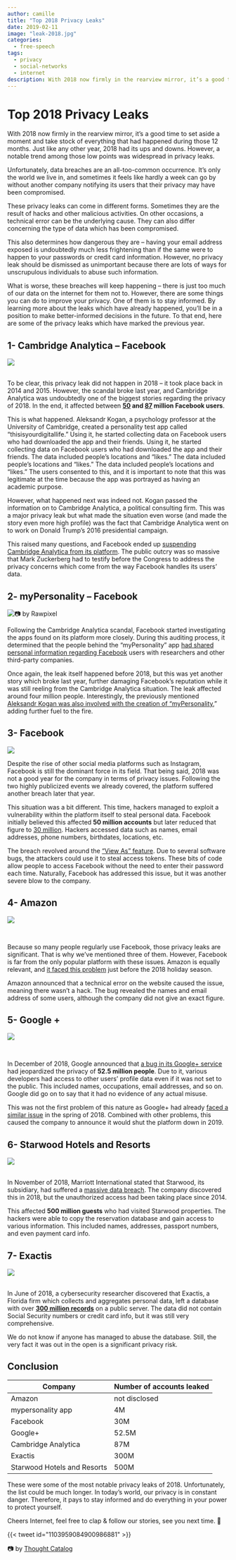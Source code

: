 ```yaml
---
author: camille
title: "Top 2018 Privacy Leaks"
date: 2019-02-11
image: "leak-2018.jpg"
categories:
  - free-speech
tags:
  - privacy
  - social-networks
  - internet
description: With 2018 now firmly in the rearview mirror, it’s a good time to set aside a moment and take stock of everything that had happened during those 12 months. Just like any other year, 2018 had its ups and downs. However, a notable trend among those low points was widespread in privacy leaks.
---
```


# Top 2018 Privacy Leaks

With 2018 now firmly in the rearview mirror, it’s a good time to set aside a moment and take stock of everything that had happened during those 12 months. Just like any other year, 2018 had its ups and downs. However, a notable trend among those low points was widespread in privacy leaks.

Unfortunately, data breaches are an all-too-common occurrence. It’s only the world we live in, and sometimes it feels like hardly a week can go by without another company notifying its users that their privacy may have been compromised.

These privacy leaks can come in different forms. Sometimes they are the result of hacks and other malicious activities. On other occasions, a technical error can be the underlying cause. They can also differ concerning the type of data which has been compromised.

This also determines how dangerous they are – having your email address exposed is undoubtedly much less frightening than if the same were to happen to your passwords or credit card information. However, no privacy leak should be dismissed as unimportant because there are lots of ways for unscrupulous individuals to abuse such information.

What is worse, these breaches will keep happening – there is just too much of our data on the internet for them not to. However, there are some things you can do to improve your privacy. One of them is to stay informed. By learning more about the leaks which have already happened, you’ll be in a position to make better-informed decisions in the future. To that end, here are some of the privacy leaks which have marked the previous year.

## 1- Cambridge Analytica – Facebook

![](Cambridge-Analytica-logo.png)

</br> To be clear, this privacy leak did not happen in 2018 – it took place back in 2014 and 2015. However, the scandal broke last year, and Cambridge Analytica was undoubtedly one of the biggest stories regarding the privacy of 2018. In the end, it affected between **[50](https://www.nytimes.com/2018/03/19/technology/facebook-cambridge-analytica-explained.html) and [87](https://www.theguardian.com/technology/2018/apr/08/facebook-to-contact-the-87-million-users-affected-by-data-breach) million Facebook users**.

This is what happened. Aleksandr Kogan, a psychology professor at the University of Cambridge, created a personality test app called “thisisyourdigitallife.” Using it, he started collecting data on Facebook users who had downloaded the app and their friends. Using it, he started collecting data on Facebook users who had downloaded the app and their friends. The data included people’s locations and “likes.” The data included people’s locations and “likes.” The data included people’s locations and “likes.” The users consented to this, and it is important to note that this was legitimate at the time because the app was portrayed as having an academic purpose.

However, what happened next was indeed not. Kogan passed the information on to Cambridge Analytica, a political consulting firm. This was a major privacy leak but what made the situation even worse (and made the story even more high profile) was the fact that Cambridge Analytica went on to work on Donald Trump’s 2016 presidential campaign.

This raised many questions, and Facebook ended up [suspending Cambridge Analytica from its platform](https://newsroom.fb.com/news/2018/03/suspending-cambridge-analytica/). The public outcry was so massive that Mark Zuckerberg had to testify before the Congress to address the privacy concerns which come from the way Facebook handles its users’ data.

## 2- myPersonality – Facebook

![📷 by Rawpixel](top-2018-privacy-leak-min7.jpg "📷 by [Rawpixel](https://unsplash.com/photos/rENRXgLsDEQ)")

Following the Cambridge Analytica scandal, Facebook started investigating the apps found on its platform more closely. During this auditing process, it determined that the people behind the “myPersonality” app [had shared personal information regarding Facebook](https://newsroom.fb.com/news/2018/08/update-on-app-investigation/) users with researchers and other third-party companies.

Once again, the leak itself happened before 2018, but this was yet another story which broke last year, further damaging Facebook’s reputation while it was still reeling from the Cambridge Analytica situation. The leak affected around four million people. Interestingly, the previously mentioned [Aleksandr Kogan was also involved with the creation of “myPersonality,](https://www.businessinsider.com/facebook-bans-mypersonality-app-2018-8)” adding further fuel to the fire.

## 3- Facebook

![](facebook1.png) </br>

Despite the rise of other social media platforms such as Instagram, Facebook is still the dominant force in its field. That being said, 2018 was not a good year for the company in terms of privacy issues. Following the two highly publicized events we already covered, the platform suffered another breach later that year.

This situation was a bit different. This time, hackers managed to exploit a vulnerability within the platform itself to steal personal data. Facebook initially believed this affected **50 million accounts** but later reduced that figure to [30 million](https://newsroom.fb.com/news/2018/10/update-on-security-issue/). Hackers accessed data such as names, email addresses, phone numbers, birthdates, locations, etc.

The breach revolved around the [“View As” feature](https://newsroom.fb.com/news/2018/09/security-update/). Due to several software bugs, the attackers could use it to steal access tokens. These bits of code allow people to access Facebook without the need to enter their password each time. Naturally, Facebook has addressed this issue, but it was another severe blow to the company.

## 4- Amazon

![](amazon1.png)

</br>

Because so many people regularly use Facebook, those privacy leaks are significant. That is why we’ve mentioned three of them. However, Facebook is far from the only popular platform with these issues. Amazon is equally relevant, and [it faced this problem](https://www.cbsnews.com/news/amazon-data-breach-exposes-customer-emails-before-black-friday/) just before the 2018 holiday season.

Amazon announced that a technical error on the website caused the issue, meaning there wasn’t a hack. The bug revealed the names and email address of some users, although the company did not give an exact figure.

## 5- Google +

![](google-plus.png)

</br>

In December of 2018, Google announced that [a bug in its Google+ service](https://www.blog.google/technology/safety-security/expediting-changes-google-plus/) had jeopardized the privacy of **52.5 million people**. Due to it, various developers had access to other users’ profile data even if it was not set to the public. This included names, occupations, email addresses, and so on. Google did go on to say that it had no evidence of any actual misuse.

This was not the first problem of this nature as Google+ had already [faced a similar issue](https://blog.google/technology/safety-security/project-strobe/) in the spring of 2018. Combined with other problems, this caused the company to announce it would shut the platform down in 2019.

## 6- Starwood Hotels and Resorts

![](starwood-logo.png)

</br> In November of 2018, Marriott International stated that Starwood, its subsidiary, had suffered a [massive data breach](http://news.marriott.com/2018/11/marriott-announces-starwood-guest-reservation-database-security-incident/). The company discovered this in 2018, but the unauthorized access had been taking place since 2014.

This affected **500 million guests** who had visited Starwood properties. The hackers were able to copy the reservation database and gain access to various information. This included names, addresses, passport numbers, and even payment card info.

## 7- Exactis

![](exactis-logo.png)

</br> In June of 2018, a cybersecurity researcher discovered that Exactis, a Florida firm which collects and aggregates personal data, left a database with over [**300 million records**](https://www.wired.com/story/exactis-database-leak-340-million-records/) on a public server. The data did not contain Social Security numbers or credit card info, but it was still very comprehensive.

We do not know if anyone has managed to abuse the database. Still, the very fact it was out in the open is a significant privacy risk.

## Conclusion


  | Company                     | Number of accounts leaked |
  | --------------------------- | ------------------------- |
  | Amazon                      | not disclosed             |
  | mypersonality app           | 4M                        |
  | Facebook                    | 30M                       |
  | Google+                     | 52.5M                     |
  | Cambridge Analytica         | 87M                       |
  | Exactis                     | 300M                      |
  | Starwood Hotels and Resorts | 500M                      |

These were some of the most notable privacy leaks of 2018. Unfortunately, the list could be much longer. In today’s world, our privacy is in constant danger. Therefore, it pays to stay informed and do everything in your power to protect yourself.

Cheers Internet, feel free to clap & follow our stories, see you next time. 🤫

{{< tweet id="1103959084900986881" >}}

📷 by [Thought Catalog](https://unsplash.com/photos/tRL_Rkh6D8o)
